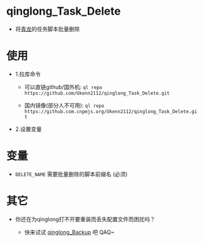 # qinglong_Task_Delete

- 将[青龙](https://github.com/whyour/qinglong)的任务脚本批量删除

# 使用

- 1.拉库命令

  - 可以直链github/国外机:   `ql repo https://github.com/Ukenn2112/qinglong_Task_Delete.git`
  
  - 国内镜像(部分人不可用):  `ql repo https://github.com.cnpmjs.org/Ukenn2112/qinglong_Task_Delete.git`

- 2.设置变量

# 变量

  - `DELETE_NAME` 需要批量删除的脚本前缀名 (必须)

# 其它

  - 你还在为qinglong打不开要重装而丢失配置文件而困扰吗？

     - 快来试试 [qinglong_Backup](https://github.com/Ukenn2112/qinglong_Backup) 吧 QAQ~
